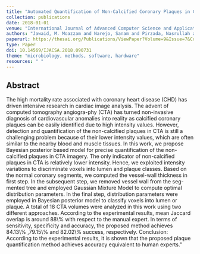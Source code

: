 ```yaml
---
title: "Automated Quantification of Non-Calcified Coronary Plaques in Cardiac CT Angiographic Imagery"
collection: publications
date: 2018-01-01
venue: "International Journal of Advanced Computer Science and Applications (IJACSA)"
authors: "Jawaid, M. Moazzam and Narejo, Sanam and Pirzada, Nasrullah and Baloch, Junaid and Reyes-Aldasoro, C. C. and Slabaugh, Greg"
paperurl: https://thesai.org/Publications/ViewPaper?Volume=9&Issue=7&Code=IJACSA&SerialNo=31
type: Paper
doi: 10.14569/IJACSA.2018.090731
theme: "microbiology, methods, software, hardware"
resources: " "
---
```

<h2> Abstract </h2>
The high mortality rate associated with coronary heart disease (CHD) has driven intensive research in cardiac image analysis. The advent of computed tomography angiogra-phy (CTA) has turned non-invasive diagnosis of cardiovascular anomalies into reality as calcified coronary plaques can be easily identified due to high intensity values. However, detection and quantification of the non-calcified plaques in CTA is still a challenging problem because of their lower intensity values, which are often similar to the nearby blood and muscle tissues. In this work, we propose Bayesian posterior based model for precise quantification of the non-calcified plaques in CTA imagery. The only indicator of non-calcified plaques in CTA is relatively lower intensity. Hence, we exploited intensity variations to discriminate voxels into lumen and plaque classes. Based on the normal coronary segments, we computed the vessel-wall thickness in first step. In the subsequent step, we removed vessel wall from the seg-mented tree and employed Gaussian Mixture Model to compute optimal distribution parameters. In the final step, distribution parameters were employed in Bayesian posterior model to classify voxels into lumen or plaque. A total of 18 CTA volumes were analyzed in this work using two different approaches. According to the experimental results, mean Jaccard overlap is around 88\% with respect to the manual expert. In terms of sensitivity, specificity and accuracy, the proposed method achieves 84.13\% ,79.15\% and 82.02\% success, respectively. Conclusion: According to the experimental results, it is shown that the proposed plaque quantification method achieves accuracy equivalent to human experts."
